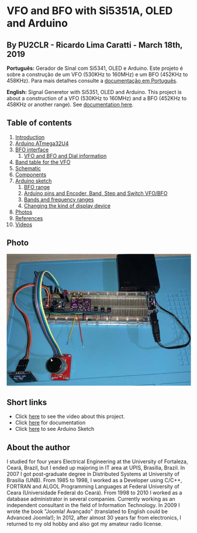 # VFO and BFO with Si5351A, OLED and Arduino

## By PU2CLR - Ricardo Lima Caratti - March 18th, 2019


__Português:__ Gerador de Sinal com Si5341, OLED e Arduino. Este projeto é sobre a construção de um VFO (530KHz to 160MHz) e um BFO (452KHz to 458KHz). Para mais detalhes consulte a [documentação em Português](/Doc/Pt). 

__English:__ Signal Generetor with Si5351, OLED and Arduino. This project is about a construction of a VFO (530KHz to 160MHz) and a BFO (452KHz to 458KHz or another range). See [documentation here](/Doc/En).

## Table of contents

1. [Introduction](/Doc/En#introduction) 
1. [Arduino ATmega32U4](/Doc/En#arduino-atmega32u4)
1. [BFO interface](/Doc/En#vfo-and-bfo-interface)
	1. [VFO and BFO and Dial information](/Doc/En#vfo-and-bfo-and-dial-information)
1. [Band table for the VFO](/Doc/En#band-table-for-the-VFO)
1. [Schematic](/Doc/En#schematic)
1. [Components](/Doc/En#components)
1. [Arduino sketch](/Doc/En#arduino-sketch)
	1. [BFO range](/Doc/En#bfo-range)
	1. [Arduino pins and  Encoder, Band, Step and Switch VFO/BFO](/Doc/En#arduino-pins-and--encoder-band-step-and-switch-vfobfo)
	1. [Bands and frequency ranges](/Doc/En#bands-and-frequency-ranges)
	1. [Changing the kind of display device](/Doc/En#changing-the-kind-of-display-device)
1. [Photos](/Doc/En#photos)
1. [References](/Doc/En#references)
1. [Videos](/Doc/En#videos)

## Photo

 ![Photo about this project](/images/prototype_photo_01.jpg)

## Short links

- Click [here](https://youtu.be/pFDvcIk5EAk) to see the video about this project.
- Click [here](https://github.com/pu2clr/VFO_BFO_OLED_ARDUINO/tree/master/Doc/En) for documentation
- Click [here](/source/si5351_vfobfo.ino) to see Arduino Sketch

## About the author 

I studied for four years Electrical Engineering at the University of Fortaleza, Ceará, Brazil, but I ended up majoring in IT area at UPIS, Brasília, Brazil. In 2007 I got post-graduate degree in Distributed Systems at University of Brasilia (UNB). From 1985 to 1998, I worked as a Developer using C/C++, FORTRAN and ALGOL Programming Languages at Federal University of Ceara (Universidade Federal do Ceará). From 1998 to 2010 I worked as a database administrator in several companies. Currently working as an independent consultant in the field of Information Technology. In 2009 I wrote the book "Joomla! Avançado" (translated to English could be Advanced Joomla!); In 2012, after almost 30 years far from electronics, I returned to my old hobby and also got my amateur radio license. 








